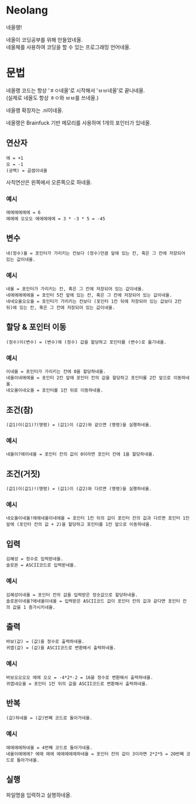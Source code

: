 # Neolang
네올랭!

네올이 코딩공부를 위해 만들었네올.<br/>
네올체를 사용하여 코딩을 할 수 있는 프로그래밍 언어네올.

# 문법
네올랭 코드는 항상 'ㅎㅇ네올'로 시작해서 'ㅂㅂ네올'로 끝나네올.<br/>
(실제로 네올도 항상 ㅎㅇ와 ㅂㅂ를 쓰네올.)

네올랭 확장자는 .nl이네올.

네올랭은 Brainfuck 기반 메모리를 사용하며 1개의 포인터가 있네올.

## 연산자

    에 = +1
    오 = -1
    (공백) = 곱셈이네올
    
사칙연산은 왼쪽에서 오른쪽으로 하네올.
    
### 예시

    에에에에에에 = 6
    에에에 오오오 에에에에에 = 3 * -3 * 5 = -45
    
## 변수

    네(정수)올 = 포인터가 가리키는 칸보다 (정수)만큼 앞에 있는 칸, 혹은 그 칸에 저장되어 있는 값이네올.
    
### 예시
    
    네올 = 포인터가 가리키는 칸, 혹은 그 칸에 저장되어 있는 값이네올.
    네에에에에에올 = 포인터 5칸 앞에 있는 칸, 혹은 그 칸에 저장되어 있는 값이네올.
    네네오올오오올 = 포인터가 가리키는 칸보다 (포인터 1칸 뒤에 저장되어 있는 값보다 2칸 뒤)에 있는 칸, 혹은 그 칸에 저장되어 있는 값이네올.
    
## 할당 & 포인터 이동

    (정수)이(변수) = (변수)에 (정수) 값을 할당하고 포인터를 (변수)로 옮기네올.
    
### 예시
    
    이네올 = 포인터가 가리키는 칸에 0을 할당하네올.
    네올이네에에올 = 포인터 2칸 앞에 포인터 칸의 값을 할당하고 포인터를 2칸 앞으로 이동하네올.
    네오올이네오올 = 포인터를 1칸 뒤로 이동하네올.
    
## 조건(참)

    (값1)이(값1)?(명령) = (값1)이 (값2)와 같으면 (명령)을 실행하네올.
    
### 예시
    
    네올이?에이네올 = 포인터 칸의 값이 0이라면 포인터 칸에 1을 할당하네올.
    
## 조건(거짓)

    (값1)이(값1)!(명령) = (값1)이 (값2)와 다르면 (명령)을 실행하네올.
    
### 예시
    
    네오올이네올!에에네올이네에올 = 포인터 1칸 뒤의 값이 포인터 칸의 값과 다르면 포인터 1칸 앞에 (포인터 칸의 값 + 2)을 할당하고 포인터를 1칸 앞으로 이동하네올.
    
## 입력

    김혜성 = 정수로 입력받네올.
    솔로몬 = ASCII코드로 입력받네올.
    
### 예시
    
    김혜성이네올 = 포인터 칸의 값을 입력받은 정숫값으로 할당하네올.
    솔로몬이네올?에네올이네올 = 입력받은 ASCII코드 값이 포인터 칸의 값과 같다면 포인터 칸의 값을 1 증가시키네올.
    
## 출력
    
    바보(값) = (값)을 정수로 출력하네올.
    귀엽(값) = (값)을 ASCII코드로 변환해서 출력하네올.
    
### 예시
    
    바보오오오오 에에 오오 = -4*2*-2 = 16을 정수로 변환해서 출력하네올.
    귀엽네오올 = 포인터 1칸 뒤의 값을 ASCII코드로 변환해서 출력하네올.
    
## 반복
    
    (값)하네올 = (값)번째 코드로 돌아가네올.
    
### 예시

    에에에에하네올 = 4번째 코드로 돌아가네올.
    네올이에에에? 에에 에에 에에에에에하네올 = 포인터 칸의 값이 3이라면 2*2*5 = 20번째 코드로 돌아가네올.
    
## 실행
파일명을 입력하고 실행하네올.
